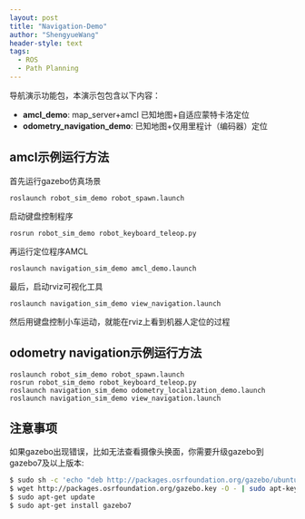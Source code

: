 ```yaml
---
layout: post
title: "Navigation-Demo"
author: "ShengyueWang"
header-style: text
tags:
  - ROS 
  - Path Planning
---
```


导航演示功能包，本演示包包含以下内容：

* **amcl_demo**: map\_server+amcl 已知地图+自适应蒙特卡洛定位
* **odometry\_navigation\_demo**: 已知地图+仅用里程计（编码器）定位

## amcl示例运行方法

首先运行gazebo仿真场景

	roslaunch robot_sim_demo robot_spawn.launch

启动键盘控制程序

	rosrun robot_sim_demo robot_keyboard_teleop.py

再运行定位程序AMCL

	roslaunch navigation_sim_demo amcl_demo.launch

最后，启动rviz可视化工具

	roslaunch navigation_sim_demo view_navigation.launch

然后用键盘控制小车运动，就能在rviz上看到机器人定位的过程

## odometry navigation示例运行方法

	roslaunch robot_sim_demo robot_spawn.launch
	rosrun robot_sim_demo robot_keyboard_teleop.py
	roslaunch navigation_sim_demo odometry_localization_demo.launch
	roslaunch navigation_sim_demo view_navigation.launch


## 注意事项
如果gazebo出现错误，比如无法查看摄像头换面，你需要升级gazebo到gazebo7及以上版本:
```sh
$ sudo sh -c 'echo "deb http://packages.osrfoundation.org/gazebo/ubuntu-stable `lsb_release -cs` main" > /etc/apt/sources.list.d/gazebo-stable.list'
$ wget http://packages.osrfoundation.org/gazebo.key -O - | sudo apt-key add -
$ sudo apt-get update
$ sudo apt-get install gazebo7
```
